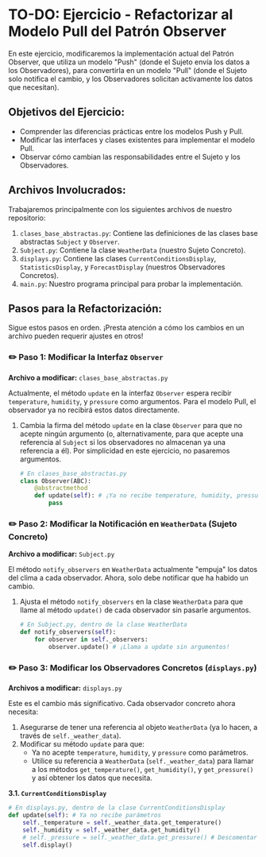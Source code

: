 # TO-DO: Ejercicio - Refactorizar al Modelo Pull del Patrón Observer

En este ejercicio, modificaremos la implementación actual del Patrón Observer, que utiliza un modelo "Push" (donde el Sujeto envía los datos a los Observadores), para convertirla en un modelo "Pull" (donde el Sujeto solo notifica el cambio, y los Observadores solicitan activamente los datos que necesitan).

## Objetivos del Ejercicio:

* Comprender las diferencias prácticas entre los modelos Push y Pull.
* Modificar las interfaces y clases existentes para implementar el modelo Pull.
* Observar cómo cambian las responsabilidades entre el Sujeto y los Observadores.

## Archivos Involucrados:

Trabajaremos principalmente con los siguientes archivos de nuestro repositorio:

1.  `clases_base_abstractas.py`: Contiene las definiciones de las clases base abstractas `Subject` y `Observer`.
2.  `Subject.py`: Contiene la clase `WeatherData` (nuestro Sujeto Concreto).
3.  `displays.py`: Contiene las clases `CurrentConditionsDisplay`, `StatisticsDisplay`, y `ForecastDisplay` (nuestros Observadores Concretos).
4.  `main.py`: Nuestro programa principal para probar la implementación.

## Pasos para la Refactorización:

Sigue estos pasos en orden. ¡Presta atención a cómo los cambios en un archivo pueden requerir ajustes en otros!

### ✏️ Paso 1: Modificar la Interfaz `Observer`

**Archivo a modificar:** `clases_base_abstractas.py`

Actualmente, el método `update` en la interfaz `Observer` espera recibir `temperature`, `humidity`, y `pressure` como argumentos. Para el modelo Pull, el observador ya no recibirá estos datos directamente.

1.  Cambia la firma del método `update` en la clase `Observer` para que no acepte ningún argumento (o, alternativamente, para que acepte una referencia al `Subject` si los observadores no almacenan ya una referencia a él). Por simplicidad en este ejercicio, no pasaremos argumentos.

    ```python
    # En clases_base_abstractas.py
    class Observer(ABC):
        @abstractmethod
        def update(self): # ¡Ya no recibe temperature, humidity, pressure!
            pass
    ```

### ✏️ Paso 2: Modificar la Notificación en `WeatherData` (Sujeto Concreto)

**Archivo a modificar:** `Subject.py`

El método `notify_observers` en `WeatherData` actualmente "empuja" los datos del clima a cada observador. Ahora, solo debe notificar que ha habido un cambio.

1.  Ajusta el método `notify_observers` en la clase `WeatherData` para que llame al método `update()` de cada observador sin pasarle argumentos.

    ```python
    # En Subject.py, dentro de la clase WeatherData
    def notify_observers(self):
        for observer in self._observers:
            observer.update() # ¡Llama a update sin argumentos!
    ```

### ✏️ Paso 3: Modificar los Observadores Concretos (`displays.py`)

**Archivos a modificar:** `displays.py`

Este es el cambio más significativo. Cada observador concreto ahora necesita:
1.  Asegurarse de tener una referencia al objeto `WeatherData` (ya lo hacen, a través de `self._weather_data`).
2.  Modificar su método `update` para que:
    * Ya no acepte `temperature`, `humidity`, y `pressure` como parámetros.
    * Utilice su referencia a `WeatherData` (`self._weather_data`) para llamar a los métodos `get_temperature()`, `get_humidity()`, y `get_pressure()` y así obtener los datos que necesita.

**3.1. `CurrentConditionsDisplay`**

```python
# En displays.py, dentro de la clase CurrentConditionsDisplay
def update(self): # Ya no recibe parámetros
    self._temperature = self._weather_data.get_temperature()
    self._humidity = self._weather_data.get_humidity()
    # self._pressure = self._weather_data.get_pressure() # Descomentar si este display lo necesita
    self.display()
```
